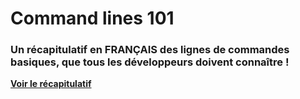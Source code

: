 # Command lines 101
### Un récapitulatif en FRANÇAIS des lignes de commandes basiques, que tous les développeurs doivent connaître ! 

**[Voir le récapitulatif](https://github.io/KodeNationFR/command-lines-101/command-lines)**
